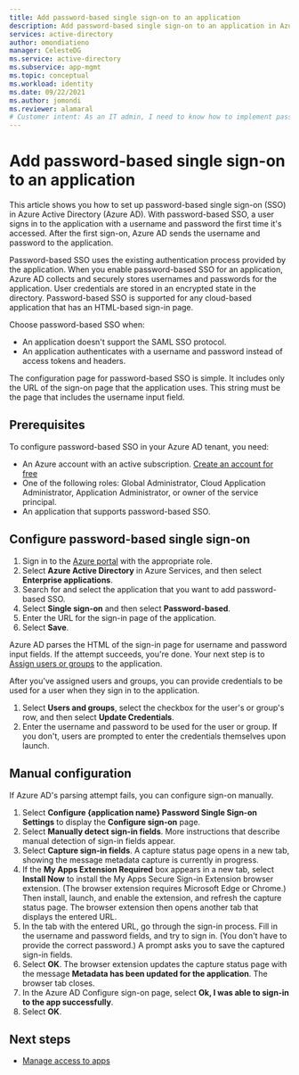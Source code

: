 ```yaml
---
title: Add password-based single sign-on to an application
description: Add password-based single sign-on to an application in Azure Active Directory.
services: active-directory
author: omondiatieno
manager: CelesteDG
ms.service: active-directory
ms.subservice: app-mgmt
ms.topic: conceptual
ms.workload: identity
ms.date: 09/22/2021
ms.author: jomondi
ms.reviewer: alamaral
# Customer intent: As an IT admin, I need to know how to implement password-based single sign-on in Azure Active Directory.
---
```


# Add password-based single sign-on to an application

This article shows you how to set up password-based single sign-on (SSO) in Azure Active Directory (Azure AD). With password-based SSO, a user signs in to the application with a username and password the first time it's accessed. After the first sign-on, Azure AD sends the username and password to the application. 

Password-based SSO uses the existing authentication process provided by the application. When you enable password-based SSO for an application, Azure AD collects and securely stores usernames and passwords for the application. User credentials are stored in an encrypted state in the directory. Password-based SSO is supported for any cloud-based application that has an HTML-based sign-in page.

Choose password-based SSO when:
- An application doesn't support the SAML SSO protocol.
- An application authenticates with a username and password instead of access tokens and headers.

The configuration page for password-based SSO is simple. It includes only the URL of the sign-on page that the application uses. This string must be the page that includes the username input field.

## Prerequisites

To configure password-based SSO in your Azure AD tenant, you need:
-	An Azure account with an active subscription. [Create an account for free](https://azure.microsoft.com/free/?WT.mc_id=A261C142F)
-	One of the following roles: Global Administrator, Cloud Application Administrator, Application Administrator, or owner of the service principal.
-	An application that supports password-based SSO.

## Configure password-based single sign-on

1.	Sign in to the [Azure portal](https://portal.azure.com) with the appropriate role.
1.	Select **Azure Active Directory** in Azure Services, and then select **Enterprise applications**.
1.	Search for and select the application that you want to add password-based SSO.
1.	Select **Single sign-on** and then select **Password-based**.
1.	Enter the URL for the sign-in page of the application.
1.	Select **Save**. 

Azure AD parses the HTML of the sign-in page for username and password input fields. If the attempt succeeds, you're done. Your next step is to [Assign users or groups](add-application-portal-assign-users.md) to the application. 

After you've assigned users and groups, you can provide credentials to be used for a user when they sign in to the application. 

1. Select **Users and groups**, select the checkbox for the user's or group's row, and then select **Update Credentials**. 
1. Enter the username and password to be used for the user or group. If you don't, users are prompted to enter the credentials themselves upon launch.

## Manual configuration

If Azure AD's parsing attempt fails, you can configure sign-on manually.

1. Select **Configure {application name} Password Single Sign-on Settings** to display the **Configure sign-on** page.
1. Select **Manually detect sign-in fields**. More instructions that describe manual detection of sign-in fields appear.
1. Select **Capture sign-in fields**. A capture status page opens in a new tab, showing the message metadata capture is currently in progress.
1. If the **My Apps Extension Required** box appears in a new tab, select **Install Now** to install the My Apps Secure Sign-in Extension browser extension. (The browser extension requires Microsoft Edge or Chrome.) Then install, launch, and enable the extension, and refresh the capture status page. The browser extension then opens another tab that displays the entered URL.
1. In the tab with the entered URL, go through the sign-in process. Fill in the username and password fields, and try to sign in. (You don't have to provide the correct password.) A prompt asks you to save the captured sign-in fields.
1. Select **OK**. The browser extension updates the capture status page with the message **Metadata has been updated for the application**. The browser tab closes.
1. In the Azure AD Configure sign-on page, select **Ok, I was able to sign-in to the app successfully**.
1. Select **OK**.

## Next steps

- [Manage access to apps](what-is-access-management.md)
